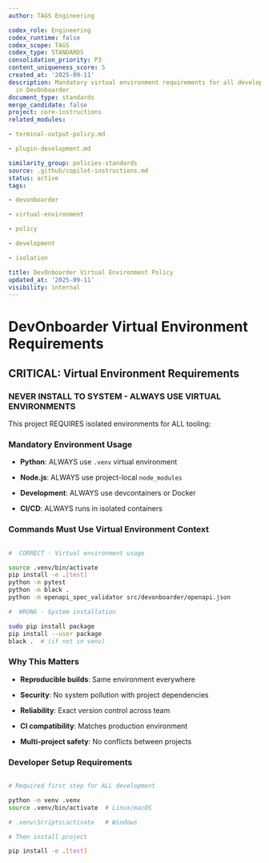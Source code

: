 ```yaml
---
author: TAGS Engineering

codex_role: Engineering
codex_runtime: false
codex_scope: TAGS
codex_type: STANDARDS
consolidation_priority: P3
content_uniqueness_score: 5
created_at: '2025-09-11'
description: Mandatory virtual environment requirements for all development and tooling
  in DevOnboarder
document_type: standards
merge_candidate: false
project: core-instructions
related_modules:

- terminal-output-policy.md

- plugin-development.md

similarity_group: policies-standards
source: .github/copilot-instructions.md
status: active
tags:

- devonboarder

- virtual-environment

- policy

- development

- isolation

title: DevOnboarder Virtual Environment Policy
updated_at: '2025-09-11'
visibility: internal
---
```


# DevOnboarder Virtual Environment Requirements

##  CRITICAL: Virtual Environment Requirements

### NEVER INSTALL TO SYSTEM - ALWAYS USE VIRTUAL ENVIRONMENTS

This project REQUIRES isolated environments for ALL tooling:

### Mandatory Environment Usage

- **Python**: ALWAYS use `.venv` virtual environment

- **Node.js**: ALWAYS use project-local `node_modules`

- **Development**: ALWAYS use devcontainers or Docker

- **CI/CD**: ALWAYS runs in isolated containers

### Commands Must Use Virtual Environment Context

```bash

#  CORRECT - Virtual environment usage

source .venv/bin/activate
pip install -e .[test]
python -m pytest
python -m black .
python -m openapi_spec_validator src/devonboarder/openapi.json

#  WRONG - System installation

sudo pip install package
pip install --user package
black .  # (if not in venv)

```

### Why This Matters

- **Reproducible builds**: Same environment everywhere

- **Security**: No system pollution with project dependencies

- **Reliability**: Exact version control across team

- **CI compatibility**: Matches production environment

- **Multi-project safety**: No conflicts between projects

### Developer Setup Requirements

```bash

# Required first step for ALL development

python -m venv .venv
source .venv/bin/activate  # Linux/macOS

# .venv\Scripts\activate   # Windows

# Then install project

pip install -e .[test]

```

